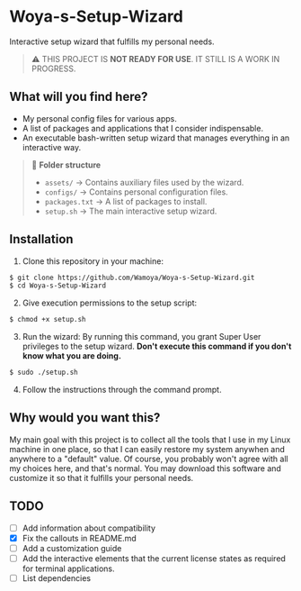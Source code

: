 # Woya-s-Setup-Wizard
Interactive setup wizard that fulfills my personal needs.

> ⚠️ THIS PROJECT IS **NOT READY FOR USE**. IT STILL IS A WORK IN PROGRESS.

## What will you find here?
- My personal config files for various apps.
- A list of packages and applications that I consider indispensable.
- An executable bash-written setup wizard that manages everything in an interactive way.

> 📁 **Folder structure**
> - `assets/` -> Contains auxiliary files used by the wizard.
> - `configs/` -> Contains personal configuration files.
> - `packages.txt` -> A list of packages to install.
> - `setup.sh` -> The main interactive setup wizard.

## Installation
1. Clone this repository in your machine:
```bash
$ git clone https://github.com/Wamoya/Woya-s-Setup-Wizard.git
$ cd Woya-s-Setup-Wizard
```
2. Give execution permissions to the setup script:
```bash
$ chmod +x setup.sh
```
3. Run the wizard: By running this command, you grant Super User privileges to the setup wizard. **Don't execute this command if you don't know what you are doing.**
```bash
$ sudo ./setup.sh
```
4. Follow the instructions through the command prompt.

## Why would you want this?
My main goal with this project is to collect all the tools that I use in my Linux machine in one place, so that I can easily restore my system anywhen and anywhere to a "default" value.
Of course, you probably won't agree with all my choices here, and that's normal. You may download this software and customize it so that it fulfills your personal needs.

## TODO
- [ ] Add information about compatibility
- [x] Fix the callouts in README.md
- [ ] Add a customization guide
- [ ] Add the interactive elements that the current license states as required for terminal applications.
- [ ] List dependencies
